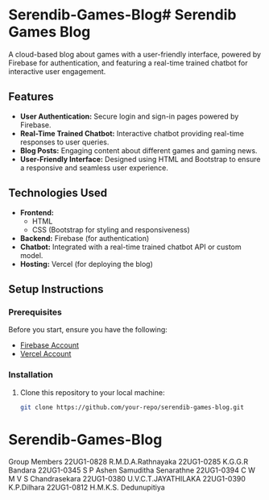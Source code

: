 # Serendib-Games-Blog# Serendib Games Blog

A cloud-based blog about games with a user-friendly interface, powered by Firebase for authentication, and featuring a real-time trained chatbot for interactive user engagement.

## Features

- **User Authentication:** Secure login and sign-in pages powered by Firebase.
- **Real-Time Trained Chatbot:** Interactive chatbot providing real-time responses to user queries.
- **Blog Posts:** Engaging content about different games and gaming news.
- **User-Friendly Interface:** Designed using HTML and Bootstrap to ensure a responsive and seamless user experience.

## Technologies Used

- **Frontend:** 
  - HTML
  - CSS (Bootstrap for styling and responsiveness)
- **Backend:** Firebase (for authentication)
- **Chatbot:** Integrated with a real-time trained chatbot API or custom model.
- **Hosting:** Vercel (for deploying the blog) 

## Setup Instructions

### Prerequisites

Before you start, ensure you have the following:

- [Firebase Account](https://firebase.google.com/)
- [Vercel Account](https://vercel.com/)

### Installation

1. Clone this repository to your local machine:
   ```bash
   git clone https://github.com/your-repo/serendib-games-blog.git
# Serendib-Games-Blog


Group Members
22UG1-0828 R.M.D.A.Rathnayaka
22UG1-0285 K.G.G.R Bandara
22UG1-0345 S P Ashen Samuditha Senarathne
22UG1-0394 C W M V S Chandrasekara
22UG1-0380 U.V.C.T.JAYATHILAKA
22UG1-0390 K.P.Dilhara
22UG1-0812 H.M.K.S. Dedunupitiya
